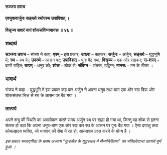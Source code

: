 #### सञ्जय उवाच
#### एवमुक्त्वार्जुनः सङ्ख्ये रथोपस्थ उपाविशत् ।
#### विसृज्य सशरं चापं शोकसंविग्नमानसः ॥ ४६ ॥

### शब्दार्थ

**सञ्जयः उवाच** – संजय ने कहा; **एवम्** – इस प्रकार; **उक्त्वा** – कहकर; **अर्जुनः** – अर्जुन; **सङ्ख्ये** – युद्धभूमि में; **रथ** – रथ के; **उपस्थे** – आसन पर; **उपाविशत्** – पुनः बैठ गया; **विसृज्य** – एक ओर रखकर; **स-शरम्** – बाणों सहित; **चापम्** – धनुष को; **शोक** – शोक  से; **संविग्न** – संतप्त, उद्विग्न; **मानसः** – मन के भीतर ।

### भावार्थ

संजय ने कहा – युद्धभूमि में इस प्रकार कह कर अर्जुन ने अपना धनुष तथा बाण एक ओर रख दिया और शोकसंतप्त चित्त से रथ के आसन पर बैठ गया ।

### तात्पर्य

अपने शत्रु की स्थिति का अवलोकन करते समय अर्जुन रथ पर खड़ा हो गया था, किन्तु वह शोक से इतना संतप्त हो उठा कि अपना धनुष-बाण एक ओर रख कर रथ के आसन पर पुनः बैठ गया । ऐसा दयालु तथा कोमलहृदय व्यक्ति, जो भगवान् की सेवा में रत हो, आत्मज्ञान प्राप्त करने के योग्य है ।

*इस प्रकार भगवद्गीता के प्रथम अध्याय “कुरुक्षेत्र के युद्धस्थल में सैन्यनिरीक्षण” का भक्तिवेदान्त तात्पर्य पूर्ण हुआ ।*